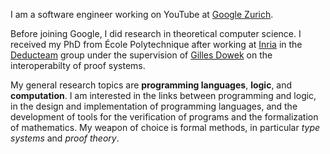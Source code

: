 ---
---

I am a software engineer working on YouTube at [Google Zurich](http://www.google.ch/about/careers/locations/zurich/).

Before joining Google, I did research in theoretical computer science. I received my PhD from École Polytechnique after working at [Inria](http://www.inria.fr/) in the [Deducteam](http://deducteam.gforge.inria.fr/) group under the supervision of [Gilles Dowek](http://www.lsv.fr/~dowek/) on the interoperabilty of proof systems.

My general research topics are **programming languages**, **logic**, and **computation**. I am interested in the links between programming and logic, in the design and implementation of programming languages, and the development of tools for the verification of programs and the formalization of mathematics. My weapon of choice is formal methods, in particular *type systems* and *proof theory*.
